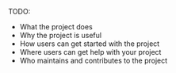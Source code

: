 TODO:
* What the project does
* Why the project is useful
* How users can get started with the project
* Where users can get help with your project
* Who maintains and contributes to the project
